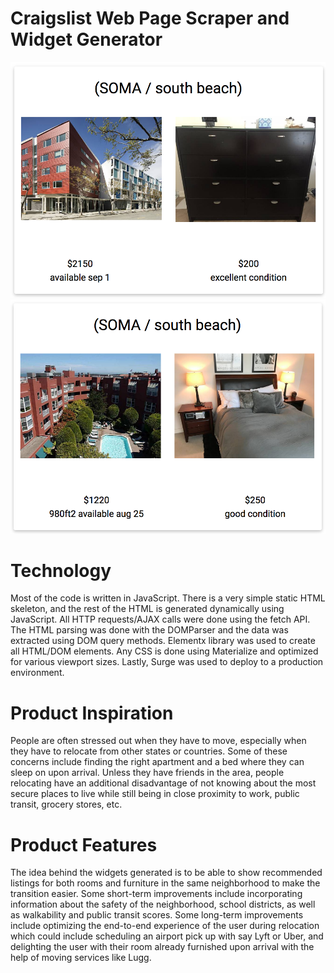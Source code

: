 # Craigslist Web Page Scraper and Widget Generator
![Sample-Widget1](public/static/images/Sample-Widget1.png)
![Sample-Widget2](public/static/images/Sample-Widget2.png)

# Technology
Most of the code is written in JavaScript. There is a very simple static HTML skeleton, and the rest of the HTML is generated dynamically using JavaScript. All HTTP requests/AJAX calls were done using the fetch API. The HTML parsing was done with the DOMParser and the data was extracted using DOM query methods. Elementx library was used to create all HTML/DOM elements. Any CSS is done using Materialize and optimized for various viewport sizes. Lastly, Surge was used to deploy to a production environment.

# Product Inspiration
People are often stressed out when they have to move, especially when they have to relocate from other states or countries. Some of these concerns include finding the right apartment and a bed where they can sleep on upon arrival. Unless they have friends in the area, people relocating have an additional disadvantage of not knowing about the most secure places to live while still being in close proximity to work, public transit, grocery stores, etc.

# Product Features
The idea behind the widgets generated is to be able to show recommended listings for both rooms and furniture in the same neighborhood to make the transition easier. Some short-term improvements include incorporating information about the safety of the neighborhood, school districts, as well as walkability and public transit scores. Some long-term improvements include optimizing the end-to-end experience of the user during relocation which could include scheduling an airport pick up with say Lyft or Uber, and delighting the user with their room already furnished upon arrival with the help of moving services like Lugg.
